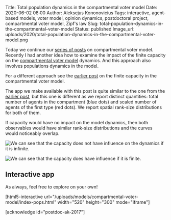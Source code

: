 Title: Total population dynamics in the compartmental voter model
Date: 2020-06-02 08:00
Author: Aleksejus Kononovicius
Tags: interactive, agent-based models, voter model, opinion dynamics, postdoctoral project, compartmental voter model, Zipf's law
Slug: total-population-dynamics-in-the-compartmental-voter-model
Status: published
Image_url: uploads/2020/total-population-dynamics-in-the-compartmental-voter-model.png

Today we continue our [series of posts](/tag/compartmental-voter-model/) on
compartmental voter model. Recently I had another idea how to examine the
impact of the finite capacity on the
[compartmental voter model]({filename}/articles/2020/compartmental-voter-model.md)
dynamics. And this approach also involves populations dynamics in the model.

For a different approach see the
[earlier post]({filename}/articles/2020/compartmental-voter-model-with-finite-capacity.md)
on the finite capacity in the compartmental voter model.
<!--more-->

The app we make available with this post is quite similar to the one from the
[earlier post]({filename}/articles/2020/compartmental-voter-model.md), but
this one is different as we report distinct quantities: total number of agents
in the compartment (blue dots) and scaled number of agents of the first type
(red dots). We report spatial rank-size distributions for both of them.

If capacity would have no impact on the model dynamics, then both observables
would have similar rank-size distributions and the curves would noticeably
overlap.

![We can see that the capacity does not have influence on the dynamics if it is infinite.]({static}/uploads/2020/total-population-dynamics-in-the-compartmental-voter-model.png "We can see that capacity does not have influence on the dynamics if it is infinite.")

![We can see that the capacity does have influence if it is finite.]({static}/uploads/2020/cvm-pops-2.png "We can see that capacity does have influence if it is finite.")

## Interactive app

As always, feel free to explore on your own!

[html5-interactive
url="/uploads/models/compartmental-voter-model/index-pops.html"
width="520" height="300" mode="iframe"]

[acknowledge id="postdoc-ak-2017"]
